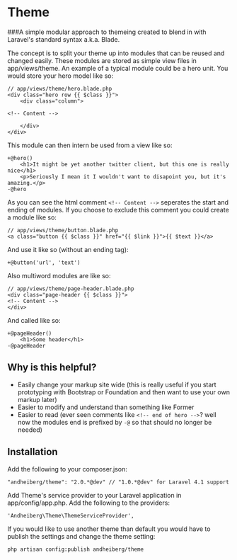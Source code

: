 Theme
===

###A simple modular approach to themeing created to blend in with Laravel's standard syntax a.k.a. Blade.

The concept is to split your theme up into modules that can be reused and changed easily. These modules are stored as simple view files in app/views/theme. An example of a typical module could be a hero unit. You would store your hero model like so:

	// app/views/theme/hero.blade.php
	<div class="hero row {{ $class }}">
		<div class="column">

	<!-- Content -->

		</div>
	</div>

This module can then intern be used from a view like so:

	+@hero()
		<h1>It might be yet another twitter client, but this one is really nice</h1>
		<p>Seriously I mean it I wouldn't want to disapoint you, but it's amazing.</p>
	-@hero

As you can see the html comment ```<!-- Content -->``` seperates the start and ending of modules. If you choose to exclude this comment you could create a module like so:

	// app/views/theme/button.blade.php
	<a class="button {{ $class }}" href="{{ $link }}">{{ $text }}</a>

And use it like so (without an ending tag):

	+@button('url', 'text')

Also multiword modules are like so:

	// app/views/theme/page-header.blade.php
	<div class="page-header {{ $class }}">
	<!-- Content -->
	</div>

And called like so:

	+@pageHeader()
		<h1>Some header</h1>
	-@pageHeader

Why is this helpful?
---
* Easily change your markup site wide (this is really useful if you start prototyping with Bootstrap or Foundation and then want to use your own markup later)
* Easier to modify and understand than something like Former
* Easier to read (ever seen comments like ```<!-- end of hero -->```? well now the modules end is prefixed by ```-@``` so that should no longer be needed)


Installation
---
Add the following to your composer.json:

	"andheiberg/theme": "2.0.*@dev" // "1.0.*@dev" for Laravel 4.1 support

Add Theme's service provider to your Laravel application in app/config/app.php. Add the following to the providers:

	'Andheiberg\Theme\ThemeServiceProvider',

If you would like to use another theme than default you would have to publish the settings and change the theme setting:

	php artisan config:publish andheiberg/theme
